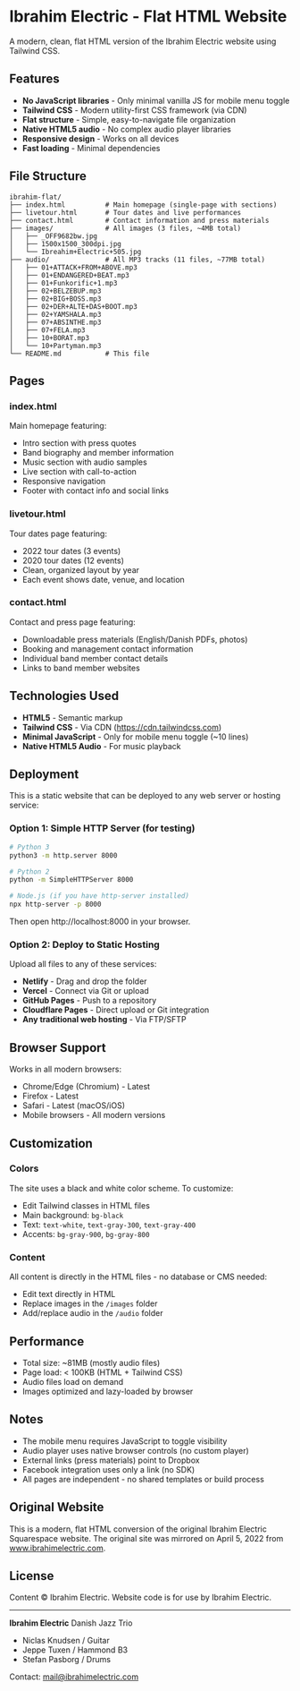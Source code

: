 # Ibrahim Electric - Flat HTML Website

A modern, clean, flat HTML version of the Ibrahim Electric website using Tailwind CSS.

## Features

- **No JavaScript libraries** - Only minimal vanilla JS for mobile menu toggle
- **Tailwind CSS** - Modern utility-first CSS framework (via CDN)
- **Flat structure** - Simple, easy-to-navigate file organization
- **Native HTML5 audio** - No complex audio player libraries
- **Responsive design** - Works on all devices
- **Fast loading** - Minimal dependencies

## File Structure

```
ibrahim-flat/
├── index.html          # Main homepage (single-page with sections)
├── livetour.html       # Tour dates and live performances
├── contact.html        # Contact information and press materials
├── images/             # All images (3 files, ~4MB total)
│   ├── _OFF9682bw.jpg
│   ├── 1500x1500_300dpi.jpg
│   └── Ibreahim+Electric+505.jpg
├── audio/              # All MP3 tracks (11 files, ~77MB total)
│   ├── 01+ATTACK+FROM+ABOVE.mp3
│   ├── 01+ENDANGERED+BEAT.mp3
│   ├── 01+Funkorific+1.mp3
│   ├── 02+BELZEBUP.mp3
│   ├── 02+BIG+BOSS.mp3
│   ├── 02+DER+ALTE+DAS+BOOT.mp3
│   ├── 02+YAMSHALA.mp3
│   ├── 07+ABSINTHE.mp3
│   ├── 07+FELA.mp3
│   ├── 10+BORAT.mp3
│   └── 10+Partyman.mp3
└── README.md           # This file
```

## Pages

### index.html
Main homepage featuring:
- Intro section with press quotes
- Band biography and member information
- Music section with audio samples
- Live section with call-to-action
- Responsive navigation
- Footer with contact info and social links

### livetour.html
Tour dates page featuring:
- 2022 tour dates (3 events)
- 2020 tour dates (12 events)
- Clean, organized layout by year
- Each event shows date, venue, and location

### contact.html
Contact and press page featuring:
- Downloadable press materials (English/Danish PDFs, photos)
- Booking and management contact information
- Individual band member contact details
- Links to band member websites

## Technologies Used

- **HTML5** - Semantic markup
- **Tailwind CSS** - Via CDN (https://cdn.tailwindcss.com)
- **Minimal JavaScript** - Only for mobile menu toggle (~10 lines)
- **Native HTML5 Audio** - For music playback

## Deployment

This is a static website that can be deployed to any web server or hosting service:

### Option 1: Simple HTTP Server (for testing)
```bash
# Python 3
python3 -m http.server 8000

# Python 2
python -m SimpleHTTPServer 8000

# Node.js (if you have http-server installed)
npx http-server -p 8000
```

Then open http://localhost:8000 in your browser.

### Option 2: Deploy to Static Hosting
Upload all files to any of these services:
- **Netlify** - Drag and drop the folder
- **Vercel** - Connect via Git or upload
- **GitHub Pages** - Push to a repository
- **Cloudflare Pages** - Direct upload or Git integration
- **Any traditional web hosting** - Via FTP/SFTP

## Browser Support

Works in all modern browsers:
- Chrome/Edge (Chromium) - Latest
- Firefox - Latest
- Safari - Latest (macOS/iOS)
- Mobile browsers - All modern versions

## Customization

### Colors
The site uses a black and white color scheme. To customize:
- Edit Tailwind classes in HTML files
- Main background: `bg-black`
- Text: `text-white`, `text-gray-300`, `text-gray-400`
- Accents: `bg-gray-900`, `bg-gray-800`

### Content
All content is directly in the HTML files - no database or CMS needed:
- Edit text directly in HTML
- Replace images in the `/images` folder
- Add/replace audio in the `/audio` folder

## Performance

- Total size: ~81MB (mostly audio files)
- Page load: < 100KB (HTML + Tailwind CSS)
- Audio files load on demand
- Images optimized and lazy-loaded by browser

## Notes

- The mobile menu requires JavaScript to toggle visibility
- Audio player uses native browser controls (no custom player)
- External links (press materials) point to Dropbox
- Facebook integration uses only a link (no SDK)
- All pages are independent - no shared templates or build process

## Original Website

This is a modern, flat HTML conversion of the original Ibrahim Electric Squarespace website.
The original site was mirrored on April 5, 2022 from www.ibrahimelectric.com.

## License

Content © Ibrahim Electric. Website code is for use by Ibrahim Electric.

---

**Ibrahim Electric**
Danish Jazz Trio
- Niclas Knudsen / Guitar
- Jeppe Tuxen / Hammond B3
- Stefan Pasborg / Drums

Contact: mail@ibrahimelectric.com
